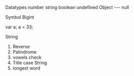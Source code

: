 Datatypes
number
string
boolean
undefined
Object ---  null


Symbol
Bigint


var a;
a = 33;


String
1. Reverse
2. Palindrome
3. vowels check
4. Title case String
5. longest word